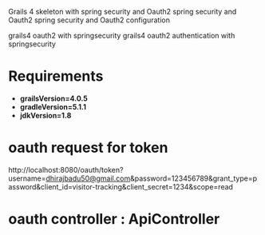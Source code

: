 Grails 4 skeleton with spring security and Oauth2
spring security and Oauth2
spring security and Oauth2 configuration

grails4 oauth2 with springsecurity
grails4 oauth2 authentication with springsecurity


# Requirements
<ul>
<li><b>grailsVersion=4.0.5</b></li>
<li><b>gradleVersion=5.1.1</b></li>
<li><b>jdkVersion=1.8</b></li>
</ul>

# oauth request for token
http://localhost:8080/oauth/token?username=dhirajbadu50@gmail.com&password=123456789&grant_type=password&client_id=visitor-tracking&client_secret=1234&scope=read

# oauth controller : ApiController
